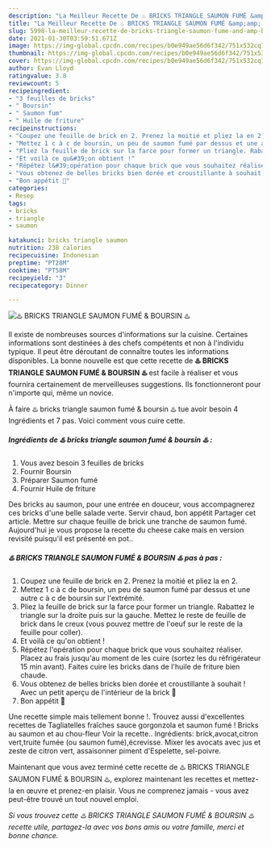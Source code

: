 ```yaml
---
description: "La Meilleur Recette De ♨️ BRICKS TRIANGLE SAUMON FUMÉ &amp;amp; BOURSIN ♨️"
title: "La Meilleur Recette De ♨️ BRICKS TRIANGLE SAUMON FUMÉ &amp;amp; BOURSIN ♨️"
slug: 5998-la-meilleur-recette-de-bricks-triangle-saumon-fume-and-amp-boursin
date: 2021-01-30T03:59:51.671Z
image: https://img-global.cpcdn.com/recipes/b0e949ae56d6f342/751x532cq70/♨️-bricks-triangle-saumon-fume-boursin-♨️-photo-principale-de-la-recette.jpg
thumbnail: https://img-global.cpcdn.com/recipes/b0e949ae56d6f342/751x532cq70/♨️-bricks-triangle-saumon-fume-boursin-♨️-photo-principale-de-la-recette.jpg
cover: https://img-global.cpcdn.com/recipes/b0e949ae56d6f342/751x532cq70/♨️-bricks-triangle-saumon-fume-boursin-♨️-photo-principale-de-la-recette.jpg
author: Evan Lloyd
ratingvalue: 3.8
reviewcount: 5
recipeingredient:
- "3 feuilles de bricks"
- " Boursin"
- " Saumon fum"
- " Huile de friture"
recipeinstructions:
- "Coupez une feuille de brick en 2. Prenez la moitié et pliez la en 2."
- "Mettez 1 c à c de boursin, un peu de saumon fumé par dessus et une autre c à c de boursin sur l&#39;extrémité."
- "Pliez la feuille de brick sur la farce pour former un triangle. Rabattez le triangle sur la droite puis sur la gauche. Mettez le reste de feuille de brick dans le creux (vous pouvez mettre de l&#39;oeuf sur le reste de la feuille pour coller)."
- "Et voilà ce qu&#39;on obtient !"
- "Répétez l&#39;opération pour chaque brick que vous souhaitez réaliser. Placez au frais jusqu&#39;au moment de les cuire (sortez les du réfrigérateur 15 min avant). Faites cuire les bricks dans de l&#39;huile de friture bien chaude."
- "Vous obtenez de belles bricks bien dorée et croustillante à souhait ! Avec un petit aperçu de l&#39;intérieur de la brick 🤤"
- "Bon appétit 🌹"
categories:
- Resep
tags:
- bricks
- triangle
- saumon

katakunci: bricks triangle saumon 
nutrition: 238 calories
recipecuisine: Indonesian
preptime: "PT28M"
cooktime: "PT58M"
recipeyield: "3"
recipecategory: Dinner

---
```



![♨️ BRICKS TRIANGLE SAUMON FUMÉ &amp; BOURSIN ♨️](https://img-global.cpcdn.com/recipes/b0e949ae56d6f342/751x532cq70/♨️-bricks-triangle-saumon-fume-boursin-♨️-photo-principale-de-la-recette.jpg)

Il existe de nombreuses sources d'informations sur la cuisine. Certaines informations sont destinées à des chefs compétents et non à l'individu typique. Il peut être déroutant de connaître toutes les informations disponibles. La bonne nouvelle est que cette recette de <strong> ♨️ BRICKS TRIANGLE SAUMON FUMÉ &amp; BOURSIN ♨️ </strong> est facile à réaliser et vous fournira certainement de merveilleuses suggestions. Ils fonctionneront pour n'importe qui, même un novice.

<!--inarticleads1-->

À faire ♨️ bricks triangle saumon fumé &amp; boursin ♨️ tue avoir besoin 4 Ingrédients et 7 pas. Voici comment vous cuire cette.

##### Ingrédients de ♨️ bricks triangle saumon fumé &amp; boursin ♨️ :

1. Vous avez besoin 3 feuilles de bricks
1. Fournir  Boursin
1. Préparer  Saumon fumé
1. Fournir  Huile de friture


Des bricks au saumon, pour une entrée en douceur, vous accompagnerez ces bricks d&#39;une belle salade verte. Servir chaud, bon appétit Partager cet article. Mettre sur chaque feuille de brick une tranche de saumon fumé. Aujourd&#39;hui je vous propose la recette du cheese cake mais en version revisité puisqu&#39;il est présenté en pot.. 

<!--inarticleads2-->

##### ♨️ BRICKS TRIANGLE SAUMON FUMÉ &amp; BOURSIN ♨️ pas à pas :

1. Coupez une feuille de brick en 2. Prenez la moitié et pliez la en 2.
1. Mettez 1 c à c de boursin, un peu de saumon fumé par dessus et une autre c à c de boursin sur l&#39;extrémité.
1. Pliez la feuille de brick sur la farce pour former un triangle. Rabattez le triangle sur la droite puis sur la gauche. Mettez le reste de feuille de brick dans le creux (vous pouvez mettre de l&#39;oeuf sur le reste de la feuille pour coller).
1. Et voilà ce qu&#39;on obtient !
1. Répétez l&#39;opération pour chaque brick que vous souhaitez réaliser. Placez au frais jusqu&#39;au moment de les cuire (sortez les du réfrigérateur 15 min avant). Faites cuire les bricks dans de l&#39;huile de friture bien chaude.
1. Vous obtenez de belles bricks bien dorée et croustillante à souhait ! Avec un petit aperçu de l&#39;intérieur de la brick 🤤
1. Bon appétit 🌹


Une recette simple mais tellement bonne !. Trouvez aussi d&#39;excellentes recettes de Tagliatelles fraîches sauce gorgonzola et saumon fumé ! Bricks au saumon et au chou-fleur Voir la recette.. Ingrédients: brick,avocat,citron vert,truite fumée (ou saumon fumé),écrevisse. Mixer les avocats avec jus et zeste de citron vert, assaisonner piment d&#39;Espelette, sel-poivre. 

<!--inarticleads1-->

<p>
Maintenant que vous avez terminé cette recette de ♨️ BRICKS TRIANGLE SAUMON FUMÉ &amp; BOURSIN ♨️, explorez maintenant les recettes et mettez-la en œuvre et prenez-en plaisir. Vous ne comprenez jamais - vous avez peut-être trouvé un tout nouvel emploi.
</p>

<p>
<i>Si vous trouvez cette ♨️ BRICKS TRIANGLE SAUMON FUMÉ &amp; BOURSIN ♨️ recette utile, partagez-la avec vos bons amis ou votre famille, merci et bonne chance.</i>
</p>
